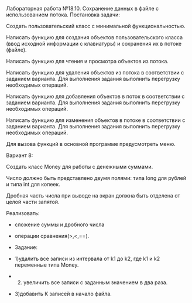 Лабораторная работа №18.10. Сохранение данных в файле с использованием потока.
Постановка задачи:

Создать пользовательский класс с минимальной функциональностью.

Написать функцию для создания объектов пользовательского класса (ввод исходной информации с клавиатуры) и сохранения их в потоке (файле).

Написать функцию для чтения и просмотра объектов из потока.

Написать функцию для удаления объектов из потока в соответствии с заданием варианта. Для выполнения задания выполнить перегрузку необходимых операций.

Написать функцию для добавления объектов в поток в соответствии с заданием варианта. Для выполнения задания выполнить перегрузку необходимых операций.

Написать функцию для изменения объектов в потоке в соответствии с заданием варианта. Для выполнения задания выполнить перегрузку необходимых операций.

Для вызова функций в основной программе предусмотреть меню.

Вариант 8:

Создать класс Money для работы с денежными суммами.

Число должно быть представлено двумя полями: типа long для рублей и типа int для копеек.

Дробная часть числа при выводе на экран должна быть отделена от целой части запятой.

Реализовать:

- сложение суммы и дробного числа

- операции сравнения(>,<,==).

- Задание: 

- 1)удалить все записи из интервала от k1 до k2, где k1 и k2 переменные типа Money.

- 2) увеличить все записи с заданным значением в два раза. 

- 3)добавить К записей в начало файла.
